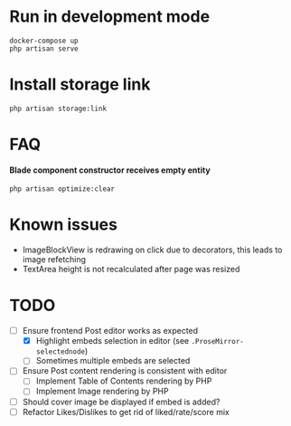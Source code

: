 # Run in development mode

```shell
docker-compose up
php artisan serve
```

# Install storage link

```shell
php artisan storage:link
```

# FAQ

#### Blade component constructor receives empty entity
```shell
php artisan optimize:clear
```

# Known issues

- ImageBlockView is redrawing on click due to decorators, this leads to image refetching
- TextArea height is not recalculated after page was resized

# TODO

- [ ] Ensure frontend Post editor works as expected
  - [x] Highlight embeds selection in editor (see `.ProseMirror-selectednode`)
  - [ ] Sometimes multiple embeds are selected
- [ ] Ensure Post content rendering is consistent with editor
  - [ ] Implement Table of Contents rendering by PHP
  - [ ] Implement Image rendering by PHP
- [ ] Should cover image be displayed if embed is added?
- [ ] Refactor Likes/Dislikes to get rid of liked/rate/score mix
